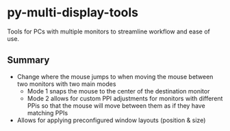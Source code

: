 # py-multi-display-tools
Tools for PCs with multiple monitors to streamline workflow and ease of use.

## Summary

 - Change where the mouse jumps to when moving the mouse between two monitors with two main modes 
   - Mode 1 snaps the mouse to the center of the destination monitor
   - Mode 2 allows for custom PPI adjustments for monitors with different PPis so that the mouse will move between them as if they have matching PPIs
 - Allows for applying preconfigured window layouts (position & size)   

